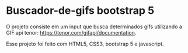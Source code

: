 # Buscador-de-gifs bootstrap 5
O projeto consiste em um input que busca determinados gifs utilizando a GIF api tenor: https://tenor.com/gifapi/documentation. 

Esse projeto foi feito com HTML5, CSS3, bootstrap 5 e javascript.
